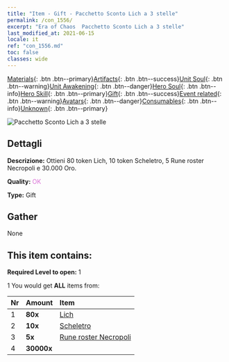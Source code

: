 ```yaml
---
title: "Item - Gift - Pacchetto Sconto Lich a 3 stelle"
permalink: /con_1556/
excerpt: "Era of Chaos  Pacchetto Sconto Lich a 3 stelle"
last_modified_at: 2021-06-15
locale: it
ref: "con_1556.md"
toc: false
classes: wide
---
```

 [Materials](/ItemsIT/){: .btn .btn--primary}[Artifacts](/ItemsIT/Artifacts/){: .btn .btn--success}[Unit Soul](/ItemsIT/UnitSoul/){: .btn .btn--warning}[Unit Awakening](/ItemsIT/UnitAwakening/){: .btn .btn--danger}[Hero Soul](/ItemsIT/HeroSoul/){: .btn .btn--info}[Hero Skill](/ItemsIT/HeroSkill/){: .btn .btn--primary}[Gift](/ItemsIT/Gift/){: .btn .btn--success}[Event related](/ItemsIT/Events/){: .btn .btn--warning}[Avatars](/ItemsIT/Avatars/){: .btn .btn--danger}[Consumables](/ItemsIT/Consumables/){: .btn .btn--info}[Unknown](/ItemsIT/Unknown/){: .btn .btn--primary}

 ![Pacchetto Sconto Lich a 3 stelle](/images/t/i_907167.png)

## Dettagli
 **Descrizione:** Ottieni 80 token Lich, 10 token Scheletro, 5 Rune roster Necropoli e 30.000 Oro.

 **Quality:** <span style="color: #DA70D6">OK</span>

 **Type:** Gift

## Gather

  None

## This item contains:

 **Required Level to open:** 1

 1 You would get **ALL** items  from:

  | Nr | Amount |     Item    |
  |:---|:-------|:------------|
  | 1 |  **80x** | [Lich](/ItemsIT/unt_212/) |  | 
  | 2 |  **10x** | [Scheletro](/ItemsIT/unt_208/) |  | 
  | 3 |  **5x** | [Rune roster Necropoli](/ItemsIT/con_755/) |  | 
  | 4 |  **30000x** | <i class="fas fa-coins"/> |  | 
